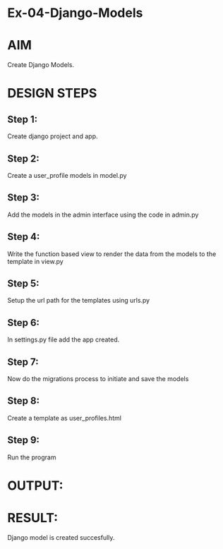 # Ex-04-Django-Models

# AIM
Create Django Models.

# DESIGN STEPS
## Step 1:

 Create django project and app.

## Step 2:

Create a user_profile models in model.py

## Step 3:

Add the models in the admin interface using the code in admin.py

## Step 4:

Write the function based view to render the data from the models to the template in view.py

## Step 5:

Setup the url path for the templates using urls.py

## Step 6:

In settings.py file add the app created.

## Step 7:

Now do the migrations process to initiate and save the models

## Step 8:

Create a template as user_profiles.html

## Step 9:

Run the program

# OUTPUT:



# RESULT:

Django model is created succesfully.

